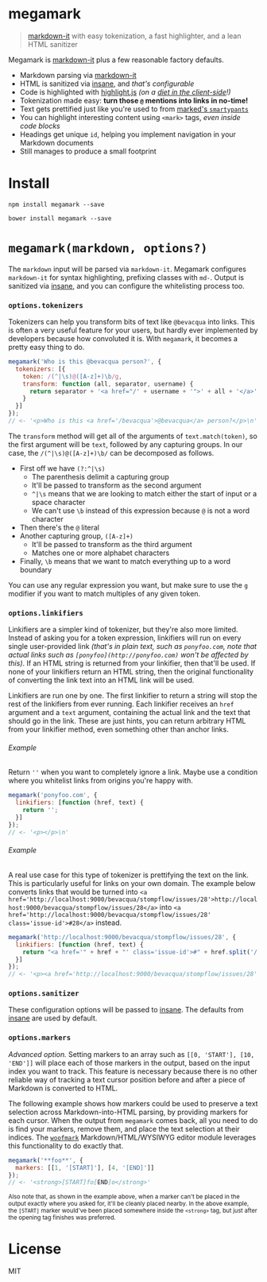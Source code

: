# megamark

> [markdown-it][1] with easy tokenization, a fast highlighter, and a lean HTML sanitizer

Megamark is [markdown-it][1] plus a few reasonable factory defaults.

- Markdown parsing via [markdown-it][1]
- HTML is sanitized via [insane][2], and _that's configurable_
- Code is highlighted with [highlight.js][3] _(on a [diet in the client-side][4]!)_
- Tokenization made easy: **turn those `@` mentions into links in no-time!**
- Text gets prettified just like you're used to from [marked's `smartypants`][5]
- You can highlight interesting content using `<mark>` tags, _even inside code blocks_
- Headings get unique `id`, helping you implement navigation in your Markdown documents
- Still manages to produce a small footprint

# Install

```shell
npm install megamark --save
```

```shell
bower install megamark --save
```

# `megamark(markdown, options?)`

The `markdown` input will be parsed via `markdown-it`. Megamark configures `markdown-it` for syntax highlighting, prefixing classes with `md-`. Output is sanitized via [insane][2], and you can configure the whitelisting process too.

### `options.tokenizers`

Tokenizers can help you transform bits of text like `@bevacqua` into links. This is often a very useful feature for your users, but hardly ever implemented by developers because how convoluted it is. With `megamark`, it becomes a pretty easy thing to do.

```js
megamark('Who is this @bevacqua person?', {
  tokenizers: [{
    token: /(^|\s)@([A-z]+)\b/g,
    transform: function (all, separator, username) {
      return separator + '<a href="/' + username + '">' + all + '</a>';
    }
  }]
});
// <- '<p>Who is this <a href='/bevacqua'>@bevacqua</a> person?</p>\n'
```

The `transform` method will get all of the arguments of `text.match(token)`, so the first argument will be `text`, followed by any capturing groups. In our case, the `/(^|\s)@([A-z]+)\b/` can be decomposed as follows.

- First off we have `(?:^|\s)`
  - The parenthesis delimit a capturing group
  - It'll be passed to transform as the second argument
  - `^|\s` means that we are looking to match either the start of input or a space character
  - We can't use `\b` instead of this expression because `@` is not a word character
- Then there's the `@` literal
- Another capturing group, `([A-z]+)`
  - It'll be passed to transform as the third argument
  - Matches one or more alphabet characters
- Finally, `\b` means that we want to match everything up to a word boundary

You can use any regular expression you want, but make sure to use the `g` modifier if you want to match multiples of any given token.

### `options.linkifiers`

Linkifiers are a simpler kind of tokenizer, but they're also more limited. Instead of asking you for a token expression, linkifiers will run on every single user-provided link _(that's in plain text, such as `ponyfoo.com`, note that actual links such as `[ponyfoo](http://ponyfoo.com)` won't be affected by this)_. If an HTML string is returned from your linkifier, then that'll be used. If none of your linkifiers return an HTML string, then the original functionality of converting the link text into an HTML link will be used.

Linkifiers are run one by one. The first linkifier to return a string will stop the rest of the linkifiers from ever running. Each linkifier receives an `href` argument and a `text` argument, containing the actual link and the text that should go in the link. These are just hints, you can return arbitrary HTML from your linkifier method, even something other than anchor links.

###### Example

Return `''` when you want to completely ignore a link. Maybe use a condition where you whitelist links from origins you're happy with.

```js
megamark('ponyfoo.com', {
  linkifiers: [function (href, text) {
    return '';
  }]
});
// <- '<p></p>\n'
```

###### Example

A real use case for this type of tokenizer is prettifying the text on the link. This is particularly useful for links on your own domain. The example below converts links that would be turned into `<a href='http://localhost:9000/bevacqua/stompflow/issues/28'>http://localhost:9000/bevacqua/stompflow/issues/28</a>` into `<a href='http://localhost:9000/bevacqua/stompflow/issues/28' class='issue-id'>#28</a>` instead.

```js
megamark('http://localhost:9000/bevacqua/stompflow/issues/28', {
  linkifiers: [function (href, text) {
    return "<a href='" + href + "' class='issue-id'>#" + href.split('/').pop() + "</a>";
  }]
});
// <- '<p><a href='http://localhost:9000/bevacqua/stompflow/issues/28' class='issue-id'>#28</a></p>\n'
```

### `options.sanitizer`

These configuration options will be passed to [insane][2]. The defaults from [insane][2] are used by default.

### `options.markers`

_Advanced option._ Setting markers to an array such as `[[0, 'START'], [10, 'END']]` will place each of those markers in the output, based on the input index you want to track. This feature is necessary because there is no other reliable way of tracking a text cursor position before and after a piece of Markdown is converted to HTML.

The following example shows how markers could be used to preserve a text selection across Markdown-into-HTML parsing, by providing markers for each cursor. When the output from `megamark` comes back, all you need to do is find your markers, remove them, and place the text selection at their indices. The [`woofmark`][6] Markdown/HTML/WYSIWYG editor module leverages this functionality to do exactly that.

```js
megamark('**foo**', {
  markers: [[1, '[START]'], [4, '[END]']]
});
// <- '<strong>[START]fo[END]o</strong>'
```

<sub>Also note that, as shown in the example above, when a marker can't be placed in the output exactly where you asked for, it'll be cleanly placed nearby. In the above example, the `[START]` marker would've been placed somewhere inside the `<strong>` tag, but just after the opening tag finishes was preferred.</sub>

# License

MIT

[1]: https://github.com/markdown-it/markdown-it
[2]: https://github.com/bevacqua/insane
[3]: https://github.com/isagalaev/highlight.js
[4]: https://github.com/bevacqua/highlight-redux
[5]: https://github.com/chjj/marked#smartypants
[6]: https://github.com/bevacqua/woofmark
